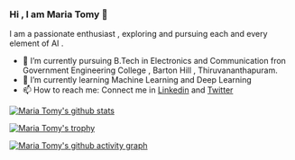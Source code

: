### Hi , I am Maria Tomy 👋

I am a passionate enthusiast , exploring and pursuing each and every element of AI .


- 🔭 I’m currently pursuing B.Tech in Electronics and Communication fron Government Engineering College , Barton Hill , Thiruvananthapuram.
- 🌱 I’m currently learning Machine Learning and Deep Learning  
- 📫 How to reach me: Connect me in [Linkedin](https://www.linkedin.com/in/maria-tomy-95607a1b0/) and [Twitter](https://twitter.com/MariaTomy5)


[![Maria Tomy's github stats](https://github-readme-stats.vercel.app/api?username=mariatomy9)](https://github.com/mariatomy9/github-readme-stats)

[![Maria Tomy's trophy](https://github-profile-trophy.vercel.app/?username=mariatomy9)](https://github-profile-trophy.vercel.app/?username=mariatomy9&column=3&margin-w=15&margin-h=15)

[![Maria Tomy's github activity graph](https://activity-graph.herokuapp.com/graph?username=mariatomy9&theme=dracula)](https://github.com/ashutosh00710/github-readme-activity-graph)






